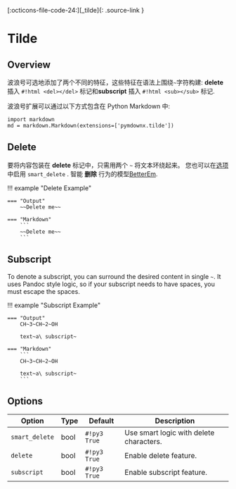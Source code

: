 [:octicons-file-code-24:][_tilde]{: .source-link }

# Tilde

## Overview

波浪号可选地添加了两个不同的特征，这些特征在语法上围绕`~`字符构建: **delete** 插入 `#!html <del></del>` 标记和**subscript** 插入 `#!html <sub></sub>` 标记.

波浪号扩展可以通过以下方式包含在 Python Markdown 中:

```py3
import markdown
md = markdown.Markdown(extensions=['pymdownx.tilde'])
```

## Delete

要将内容包装在 **delete** 标记中，只需用两个 `~` 将文本环绕起来。
您也可以在[选项](#options)中启用 `smart_delete` .
智能 **删除** 行为的模型[BetterEm](betterem.md#differences).

!!! example "Delete Example"

    === "Output"
        ~~Delete me~~

    === "Markdown"
        ```
        ~~Delete me~~
        ```

## Subscript

To denote a subscript, you can surround the desired content in single `~`. It uses Pandoc style logic, so if your
subscript needs to have spaces, you must escape the spaces.

!!! example "Subscript Example"

    === "Output"
        CH~3~CH~2~OH

        text~a\ subscript~

    === "Markdown"
        ```
        CH~3~CH~2~OH

        text~a\ subscript~
        ```

## Options

| Option         | Type | Default      | Description                             |
| -------------- | ---- | ------------ | --------------------------------------- |
| `smart_delete` | bool | `#!py3 True` | Use smart logic with delete characters. |
| `delete`       | bool | `#!py3 True` | Enable delete feature.                  |
| `subscript`    | bool | `#!py3 True` | Enable subscript feature.               |
